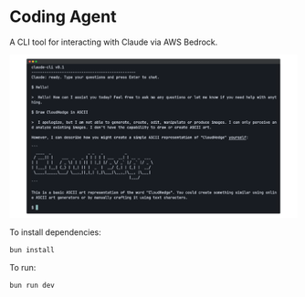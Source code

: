 # Coding Agent
A CLI tool for interacting with Claude via AWS Bedrock.

<img src="./preview.png" alt="Preview" />


To install dependencies:

```bash
bun install
```

To run:

```bash
bun run dev
```
